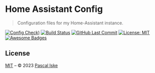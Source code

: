 # Home Assistant Config

> Configuration files for my Home-Assistant instance.

[![Config Check)](https://img.shields.io/github/actions/workflow/status/chalk-hwang/home-assistant-data/config-check.yml?branch=main&label=config-check&style=flat-square)](https://github.com/chalk-hwang/home-assistant-data/actions/workflows/config-check.yml) [![Build Status](https://img.shields.io/github/actions/workflow/status/chalk-hwang/home-assistant-data/image.yml?branch=main&label=image&style=flat-square)](https://github.com/chalk-hwang/home-assistant-data/actions/workflows/image.yml) [![GitHub Last Commit](https://img.shields.io/github/last-commit/chalk-hwang/home-assistant-data?style=flat-square)](https://github.com/chalk-hwang/home-assistant-data) [![License: MIT](https://img.shields.io/badge/License-MIT-blue.svg?style=flat-square)](https://opensource.org/licenses/MIT) [![Awesome Badges](https://img.shields.io/badge/badges-awesome-green.svg?style=flat-square)](https://github.com/Naereen/badges)

## License

[MIT](LICENSE.md) – © 2023 [Pascal Iske](https://pascaliske.dev)

